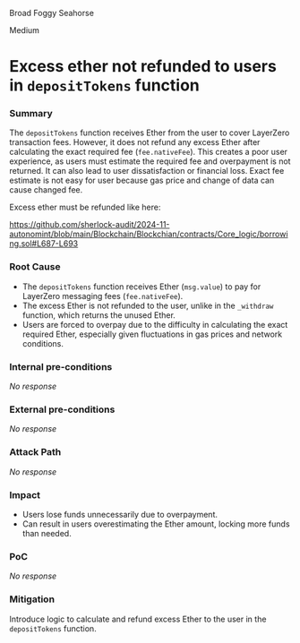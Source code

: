 Broad Foggy Seahorse

Medium

# Excess ether not refunded to users in `depositTokens` function

### Summary

The `depositTokens` function receives Ether from the user to cover LayerZero transaction fees. However, it does not refund any excess Ether after calculating the exact required fee (`fee.nativeFee`). This creates a poor user experience, as users must estimate the required fee and overpayment is not returned. It can also lead to user dissatisfaction or financial loss.
Exact fee estimate is not easy for user because gas price and change of data can cause changed fee.

Excess ether must be refunded like here:

https://github.com/sherlock-audit/2024-11-autonomint/blob/main/Blockchain/Blockchian/contracts/Core_logic/borrowing.sol#L687-L693

### Root Cause

- The `depositTokens` function receives Ether (`msg.value`) to pay for LayerZero messaging fees (`fee.nativeFee`).  
- The excess Ether is not refunded to the user, unlike in the `_withdraw` function, which returns the unused Ether.  
- Users are forced to overpay due to the difficulty in calculating the exact required Ether, especially given fluctuations in gas prices and network conditions.

### Internal pre-conditions

_No response_

### External pre-conditions

_No response_

### Attack Path

_No response_

### Impact

- Users lose funds unnecessarily due to overpayment.
- Can result in users overestimating the Ether amount, locking more funds than needed.

### PoC

_No response_

### Mitigation

Introduce logic to calculate and refund excess Ether to the user in the `depositTokens` function.